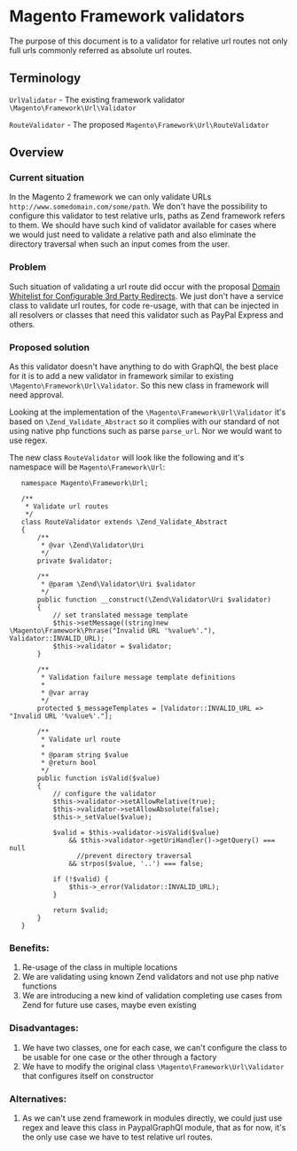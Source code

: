 # Magento Framework validators
The purpose of this document is to a validator for relative url routes not only full urls commonly referred as absolute url routes.

## Terminology
`UrlValidator` - The existing framework validator `\Magento\Framework\Url\Validator`

`RouteValidator` - The proposed `Magento\Framework\Url\RouteValidator`

## Overview
### Current situation
In the Magento 2 framework we can only validate URLs `http://www.somedomain.com/some/path`.
We don't have the possibility to configure this validator to test relative urls, paths as Zend framework refers to them.
We should have such kind of validator available for cases where we would just need to validate a relative path and also
eliminate the directory traversal when such an input comes from the user. 

### Problem
Such situation of validating a url route did occur with the proposal
[Domain Whitelist for Configurable 3rd Party Redirects](https://github.com/magento/architecture/pull/204).
We just don't have a service class to validate url routes, for code re-usage, with that can be injected in all resolvers or
classes that need this validator such as PayPal Express and others.

### Proposed solution
As this validator doesn't have anything to do with GraphQl, the best place for it is to add a new validator in framework
similar to existing `\Magento\Framework\Url\Validator`. So this new class in framework will need approval.

Looking at the implementation of the `\Magento\Framework\Url\Validator` it's based on `\Zend_Validate_Abstract` so it
complies with our standard of not using native php functions such as parse `parse_url`. Nor we would want to use regex.


The new class `RouteValidator` will look like the following and it's namespace will be `Magento\Framework\Url`:
```   
   namespace Magento\Framework\Url;
   
   /**
    * Validate url routes
    */
   class RouteValidator extends \Zend_Validate_Abstract
   {
       /**
        * @var \Zend\Validator\Uri
        */
       private $validator;
   
       /**
        * @param \Zend\Validator\Uri $validator
        */
       public function __construct(\Zend\Validator\Uri $validator)
       {
           // set translated message template
           $this->setMessage((string)new \Magento\Framework\Phrase("Invalid URL '%value%'."), Validator::INVALID_URL);
           $this->validator = $validator;
       }
   
       /**
        * Validation failure message template definitions
        *
        * @var array
        */
       protected $_messageTemplates = [Validator::INVALID_URL => "Invalid URL '%value%'."];
   
       /**
        * Validate url route
        *
        * @param string $value
        * @return bool
        */
       public function isValid($value)
       {
           // configure the validator
           $this->validator->setAllowRelative(true);
           $this->validator->setAllowAbsolute(false);
           $this->_setValue($value);
   
           $valid = $this->validator->isValid($value)
               && $this->validator->getUriHandler()->getQuery() === null
                 //prevent directory traversal
               && strpos($value, '..') === false;
   
           if (!$valid) {
               $this->_error(Validator::INVALID_URL);
           }
   
           return $valid;
       }
   }
```

### Benefits:
1. Re-usage of the class in multiple locations
2. We are validating using known Zend validators and not use php native functions
2. We are introducing a new kind of validation completing use cases from Zend for future use cases, maybe even existing

### Disadvantages:
1. We have two classes, one for each case, we can't configure the class to be usable for one case or the other
through a factory
2. We have to modify the original class `\Magento\Framework\Url\Validator` that configures itself on constructor

### Alternatives:
1. As we can't use zend framework in modules directly, we could just use regex and leave this class in PaypalGraphQl
module, that as for now, it's the only use case we have to test relative url routes.
